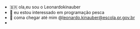 - 🇧🇷 ola,eu sou o Leonardokinauber
- 🎣 eu estou interessado em programação pesca
- 🏃 coma chegar até mim @leonardo.kinauber@escola.pr.gov.br
-
<!---
leonardokinauber/leonardokinauber is a ✨ special ✨ repository because its `README.md` (this file) appears on your GitHub profile.
You can click the Preview link to take a look at your changes.
--->
